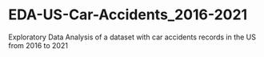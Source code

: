 # EDA-US-Car-Accidents_2016-2021
Exploratory Data Analysis of a dataset with car accidents records in the US from 2016 to 2021
